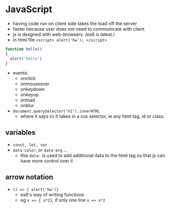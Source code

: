 # JavaScript
- having code run on client side takes the load off the server 
- faster because user does not need to communicate with client
- js is desgned with web-browsers. (es6 is latest.)
- in html file `<script> alert('hw'); </script>`

```JavaScript
function hello()
{
  alert('hello')
}
```
- events:
  - onclick
  - onmouseover
  - onkeydown
  - onkeyup
  - onload
  - onblur
- `document.querySelector('h1').innerHTML`
  - where it says `h1` it takes in a css selector, ie any html tag, id or class.  

## variables
- `const, let, var`
- `data-color`, or `data-arg` ...
  - this `data-` is used to add additional data to the html tag so that js can have more control over il
## arrow notation
- `() => { alert('hw')}`
  - es6's way of writing functions
  - eg `x => { x*2}`, if only one line `x => x*2`